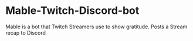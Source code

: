# Mable-Twitch-Discord-bot
Mable is a bot that Twitch Streamers use to show gratitude. Posts a Stream recap to Discord
